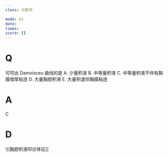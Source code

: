 ```yaml
---
class: 诊断学

mode: A1
date: 
times: 
score: []
---
```

# Q
可叩出 Damoisceu 曲线的是 
A. 少量积液
B. 中等量积液
C. 中等量积液不伴有胸膜增厚粘连
D. 大量胸腔积液
E. 大量积渡伴胸膜粘连

# A

C



# D
![[胸腔积液叩诊体征]]